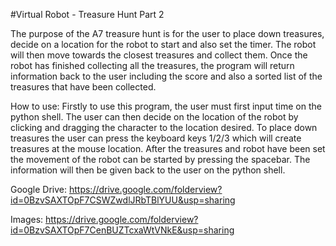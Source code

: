 #Virtual Robot - Treasure Hunt Part 2

The purpose of the A7 treasure hunt is for the user to place down treasures, decide on a location for the robot to start and also set the timer. The robot will then move towards the closest treasures and collect them. Once the robot has finished collecting all the treasures, the program will return information back to the user including the score and also a sorted list of the treasures that have been collected.

How to use:
Firstly to use this program, the user must first input time on the python shell. The user can then decide on the location of the robot by clicking and dragging the character to the location desired. To place down treasures the user can press the keyboard keys 1/2/3 which will create treasures at the mouse location. After the treasures and robot have been set the movement of the robot can be started by pressing the spacebar. The information will then be given back to the user on the python shell.

Google Drive: https://drive.google.com/folderview?id=0BzvSAXTOpF7CSWZwdlJRbTBlYUU&usp=sharing

Images: https://drive.google.com/folderview?id=0BzvSAXTOpF7CenBUZTcxaWtVNkE&usp=sharing
